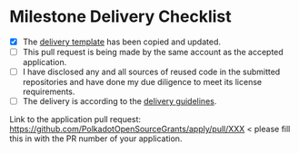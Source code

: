 # Milestone Delivery Checklist

- [x] The [delivery template](https://github.com/PolkadotOpenSourceGrants/delivery/blob/master/deliveries/milestone-delivery-template.md) has been copied and updated.
- [ ] This pull request is being made by the same account as the accepted application.
- [ ] I have disclosed any and all sources of reused code in the submitted repositories and have done my due diligence to meet its license requirements.
- [ ] The delivery is according to the [delivery guidelines](https://github.com/PolkadotOpenSourceGrants/delivery/blob/master/delivery-guidelines.md).

Link to the application pull request: https://github.com/PolkadotOpenSourceGrants/apply/pull/XXX < please fill this in with the PR number of your application.
